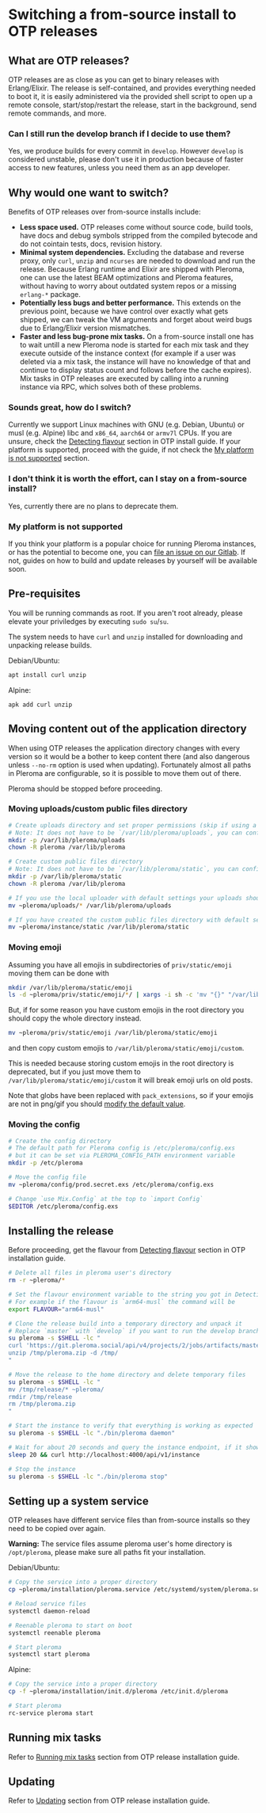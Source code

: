 # Switching a from-source install to OTP releases
## What are OTP releases?
OTP releases are as close as you can get to binary releases with Erlang/Elixir. The release is self-contained, and provides everything needed to boot it, it is easily administered via the provided shell script to open up a remote console, start/stop/restart the release, start in the background, send remote commands, and more.
### Can I still run the develop branch if I decide to use them?
Yes, we produce builds for every commit in `develop`. However `develop` is considered unstable, please don't use it in production because of faster access to new features, unless you need them as an app developer.
## Why would one want to switch?
Benefits of OTP releases over from-source installs include:
* **Less space used.** OTP releases come without source code, build tools, have docs and debug symbols stripped from the compiled bytecode and do not cointain tests, docs, revision history.
* **Minimal system dependencies.** Excluding the database and reverse proxy, only `curl`, `unzip` and `ncurses` are needed to download and run the release. Because Erlang runtime and Elixir are shipped with Pleroma, one can use the latest BEAM optimizations and Pleroma features, without having to worry about outdated system repos or a missing `erlang-*` package.
* **Potentially less bugs and better performance.** This extends on the previous point, because we have control over exactly what gets shipped, we can tweak the VM arguments and forget about weird bugs due to Erlang/Elixir version mismatches.
* **Faster and less bug-prone mix tasks.** On a from-source install one has to wait untill a new Pleroma node is started for each mix task and they execute outside of the instance context (for example if a user was deleted via a mix task, the instance will have no knowledge of that and continue to display status count and follows before the cache expires). Mix tasks in OTP releases are executed by calling into a running instance via RPC, which solves both of these problems.

### Sounds great, how do I switch?
Currently we support Linux machines with GNU (e.g. Debian, Ubuntu) or musl (e.g. Alpine) libc and `x86_64`, `aarch64` or `armv7l` CPUs. If you are unsure, check the [Detecting flavour](otp_en.md#detecting-flavour) section in OTP install guide. If your platform is supported, proceed with the guide, if not check the [My platform is not supported](#my-platform-is-not-supported) section.
### I don't think it is worth the effort, can I stay on a from-source install?
Yes, currently there are no plans to deprecate them.

### My platform is not supported
If you think your platform is a popular choice for running Pleroma instances, or has the potential to become one, you can [file an issue on our Gitlab](https://git.pleroma.social/pleroma/pleroma/issues/new). If not, guides on how to build and update releases by yourself will be available soon.
## Pre-requisites
You will be running commands as root. If you aren't root already, please elevate your priviledges by executing `sudo su`/`su`.

The system needs to have `curl` and `unzip` installed for downloading and unpacking release builds.

Debian/Ubuntu:
```sh
apt install curl unzip
```
Alpine:
```
apk add curl unzip

```
## Moving content out of the application directory
When using OTP releases the application directory changes with every version so it would be a bother to keep content there (and also dangerous unless `--no-rm` option is used when updating). Fortunately almost all paths in Pleroma are configurable, so it is possible to move them out of there.

Pleroma should be stopped before proceeding.

### Moving uploads/custom public files directory
```sh
# Create uploads directory and set proper permissions (skip if using a remote uploader)
# Note: It does not have to be `/var/lib/pleroma/uploads`, you can configure it to be something else later
mkdir -p /var/lib/pleroma/uploads
chown -R pleroma /var/lib/pleroma

# Create custom public files directory
# Note: It does not have to be `/var/lib/pleroma/static`, you can configure it to be something else later
mkdir -p /var/lib/pleroma/static
chown -R pleroma /var/lib/pleroma

# If you use the local uploader with default settings your uploads should be located in `~pleroma/uploads`
mv ~pleroma/uploads/* /var/lib/pleroma/uploads

# If you have created the custom public files directory with default settings it should be located in `~pleroma/instance/static`
mv ~pleroma/instance/static /var/lib/pleroma/static
```

### Moving emoji
Assuming you have all emojis in subdirectories of `priv/static/emoji` moving them can be done with
```sh
mkdir /var/lib/pleroma/static/emoji
ls -d ~pleroma/priv/static/emoji/*/ | xargs -i sh -c 'mv "{}" "/var/lib/pleroma/static/emoji/$(basename {})"'
```

But, if for some reason you have custom emojis in the root directory you should copy the whole directory instead.
```sh
mv ~pleroma/priv/static/emoji /var/lib/pleroma/static/emoji
```
and then copy custom emojis to `/var/lib/pleroma/static/emoji/custom`. 

This is needed because storing custom emojis in the root directory is deprecated, but if you just move them to `/var/lib/pleroma/static/emoji/custom` it will break emoji urls on old posts.

Note that globs have been replaced with `pack_extensions`, so if your emojis are not in png/gif you should [modify the default value](../configuration/cheatsheet.md#emoji).

### Moving the config
```sh
# Create the config directory
# The default path for Pleroma config is /etc/pleroma/config.exs
# but it can be set via PLEROMA_CONFIG_PATH environment variable
mkdir -p /etc/pleroma

# Move the config file
mv ~pleroma/config/prod.secret.exs /etc/pleroma/config.exs

# Change `use Mix.Config` at the top to `import Config`
$EDITOR /etc/pleroma/config.exs
```
## Installing the release
Before proceeding, get the flavour from [Detecting flavour](otp_en.md#detecting-flavour) section in OTP installation guide.
```sh
# Delete all files in pleroma user's directory
rm -r ~pleroma/*

# Set the flavour environment variable to the string you got in Detecting flavour section.
# For example if the flavour is `arm64-musl` the command will be
export FLAVOUR="arm64-musl"

# Clone the release build into a temporary directory and unpack it
# Replace `master` with `develop` if you want to run the develop branch
su pleroma -s $SHELL -lc "
curl 'https://git.pleroma.social/api/v4/projects/2/jobs/artifacts/master/download?job=$FLAVOUR' -o /tmp/pleroma.zip
unzip /tmp/pleroma.zip -d /tmp/
"

# Move the release to the home directory and delete temporary files
su pleroma -s $SHELL -lc "
mv /tmp/release/* ~pleroma/
rmdir /tmp/release
rm /tmp/pleroma.zip
"

# Start the instance to verify that everything is working as expected
su pleroma -s $SHELL -lc "./bin/pleroma daemon"

# Wait for about 20 seconds and query the instance endpoint, if it shows your uri, name and email correctly, you are configured correctly
sleep 20 && curl http://localhost:4000/api/v1/instance

# Stop the instance
su pleroma -s $SHELL -lc "./bin/pleroma stop"
```

## Setting up a system service
OTP releases have different service files than from-source installs so they need to be copied over again.

**Warning:** The service files assume pleroma user's home directory is `/opt/pleroma`, please make sure all paths fit your installation.

Debian/Ubuntu:
```sh
# Copy the service into a proper directory
cp ~pleroma/installation/pleroma.service /etc/systemd/system/pleroma.service

# Reload service files
systemctl daemon-reload

# Reenable pleroma to start on boot
systemctl reenable pleroma

# Start pleroma
systemctl start pleroma
```

Alpine:
```sh
# Copy the service into a proper directory
cp -f ~pleroma/installation/init.d/pleroma /etc/init.d/pleroma

# Start pleroma
rc-service pleroma start
```
## Running mix tasks
Refer to [Running mix tasks](otp_en.md#running-mix-tasks) section from OTP release installation guide.
## Updating
Refer to [Updating](otp_en.md#updating) section from OTP release installation guide.
